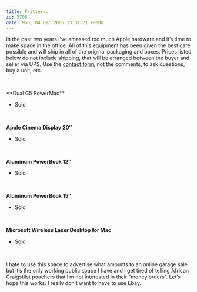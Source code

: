 ```yaml
---
title: Fritters.
id: 5706
date: Mon, 04 Dec 2006 13:31:21 +0000
---
```


In the past two years I’ve amassed too much Apple hardware and it’s time to make space in the office. All of this equipment has been given the best care possible and will ship in all of the original packaging and boxes. Prices listed below do not include shipping, that will be arranged between the buyer and seller via <span class="caps">UPS</span>. Use the [contact form](http://www.airbagindustries.com/contact.php), not the comments, to ask questions, buy a unit, etc.

 

<div class="block">**Dual G5 PowerMac**

- Sold

 

**Apple Cinema Display 20″**

- Sold

 

**Aluminum PowerBook 12″**

- Sold

 

**Aluminum PowerBook 15″**

- Sold

 

**Microsoft Wireless Laser Desktop for Mac**

- Sold

 

</div>I hate to use this space to advertise what amounts to an online garage sale but it’s the only working public space I have and I get tired of telling African Craigstlist poachers that I’m not interested in their “money orders”. Let’s hope this works. I really don’t want to have to use Ebay.


